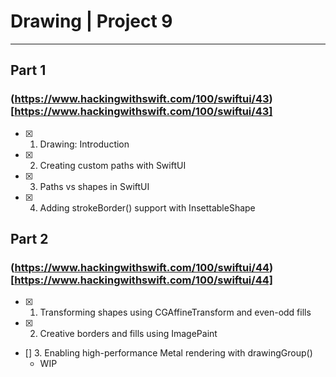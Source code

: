 #  Drawing | Project 9






___

## Part 1
### (https://www.hackingwithswift.com/100/swiftui/43)[https://www.hackingwithswift.com/100/swiftui/43]

- [x] 1. Drawing: Introduction
- [x] 2. Creating custom paths with SwiftUI
- [x] 3. Paths vs shapes in SwiftUI
- [x] 4. Adding strokeBorder() support with InsettableShape

## Part 2
### (https://www.hackingwithswift.com/100/swiftui/44)[https://www.hackingwithswift.com/100/swiftui/44]

- [x] 1. Transforming shapes using CGAffineTransform and even-odd fills
- [x] 2. Creative borders and fills using ImagePaint
- [] 3. Enabling high-performance Metal rendering with drawingGroup()
    - WIP
    

